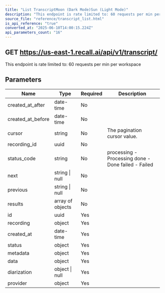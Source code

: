 ```yaml
---
title: "List TranscriptMoon (Dark Mode)Sun (Light Mode)"
description: "This endpoint is rate limited to: 60 requests per min per workspace"
source_file: "reference/transcript_list.html"
is_api_reference: "true"
converted_at: "2025-06-10T14:00:15.224Z"
api_parameters_count: "16"
---
```

## GET https://us-east-1.recall.ai/api/v1/transcript/

This endpoint is rate limited to: 60 requests per min per workspace

## Parameters

| Name | Type | Required | Description |
| --- | --- | --- | --- |
| created_at_after | date-time | No |  |
| created_at_before | date-time | No |  |
| cursor | string | No | The pagination cursor value. |
| recording_id | uuid | No |  |
| status_code | string | No | processing - Processing done - Done failed - Failed |
| next | string \| null | No |  |
| previous | string \| null | No |  |
| results | array of objects | No |  |
| id | uuid | Yes |  |
| recording | object | Yes |  |
| created_at | date-time | Yes |  |
| status | object | Yes |  |
| metadata | object | Yes |  |
| data | object | Yes |  |
| diarization | object \| null | Yes |  |
| provider | object | Yes |  |
